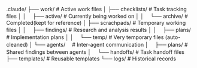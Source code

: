 

.claude/
├── work/                   # Active work files
│   ├── checklists/         # Task tracking files 
│   │ 　├── active/         # Currently being worked on
│   │ 　└── archive/        # Completed(kept for reference)
│   ├── scrachpads/         # Temporary working files
│   │ 　├── findings/       # Research and analysis results
│   │ 　├── plans/          # Implementation plans
│   │ 　└── temp/           # Very temporary files (auto-cleaned)
│   └── agents/　           # Inter-agent communication
│     　├── plans/          # Shared findings between agents
│     　└── handoffs/       # Task handoff files
├── templates/              # Reusable templates
└── logs/                   # Historical records